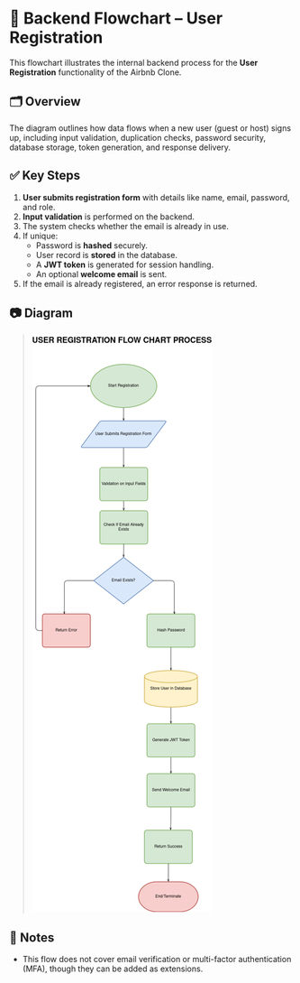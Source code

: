 # 🧩 Backend Flowchart – User Registration

This flowchart illustrates the internal backend process for the **User Registration** functionality of the Airbnb Clone.

## 🗂️ Overview

The diagram outlines how data flows when a new user (guest or host) signs up, including input validation, duplication checks, password security, database storage, token generation, and response delivery.

## ✅ Key Steps

1. **User submits registration form** with details like name, email, password, and role.
2. **Input validation** is performed on the backend.
3. The system checks whether the email is already in use.
4. If unique:
   - Password is **hashed** securely.
   - User record is **stored** in the database.
   - A **JWT token** is generated for session handling.
   - An optional **welcome email** is sent.
5. If the email is already registered, an error response is returned.

## 📷 Diagram

> ![Feature Diagram](./data-flow-diagram.png)

## 🔁 Notes

- This flow does not cover email verification or multi-factor authentication (MFA), though they can be added as extensions.
